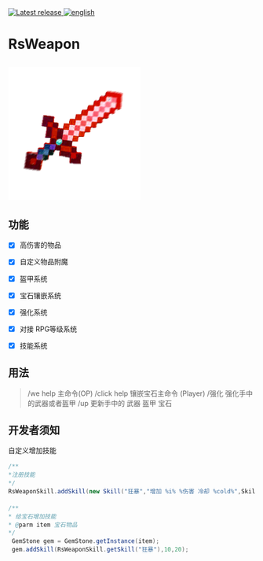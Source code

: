 <a href="https://github.com/SmallasWater/RsWeapon/releases/latest" alt="Latest release">
    <img src="https://img.shields.io/github/v/release/SmallasWater/RsWeapon?include_prereleases" alt="Latest release">
</a>
<a href="https://github.com/SmallasWater/RsWeapon/blob/master/README-English.md" alt="english">
    <img src="https://img.shields.io/badge/language-english-1" alt="english">
</a>

# RsWeapon

![logo](https://github.com/SmallasWater/RsWeapon/blob/master/resources/logo.png)
------
## 功能
- [x] 高伤害的物品

- [x] 自定义物品附魔

- [x] 盔甲系统

- [x] 宝石镶嵌系统

- [x] 强化系统

- [x] 对接 RPG等级系统

- [x] 技能系统

## 用法
>  /we help 主命令(OP) 
>  /click help 镶嵌宝石主命令 (Player) 
>  /强化 强化手中的武器或者盔甲 
>  /up 更新手中的 武器 盔甲 宝石 
  
## 开发者须知
自定义增加技能
```java
/** 
*注册技能
*/
RsWeaponSkill.addSkill(new Skill("狂暴","增加 %i% %伤害 冷却 %cold%",Skill.ACTIVE,"武器"));

/**
* 给宝石增加技能
* @parm item 宝石物品
*/
 GemStone gem = GemStone.getInstance(item);
 gem.addSkill(RsWeaponSkill.getSkill("狂暴"),10,20);
```

